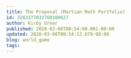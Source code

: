 ```yaml
---
title: The Proposal (Martian Math Portfolio)
id: 3263377032760100627
author: Kirby Urner
published: 2020-03-06T00:54:00.001-08:00
updated: 2020-03-06T00:54:12.679-08:00
blog: world_game
tags: 
---
```



